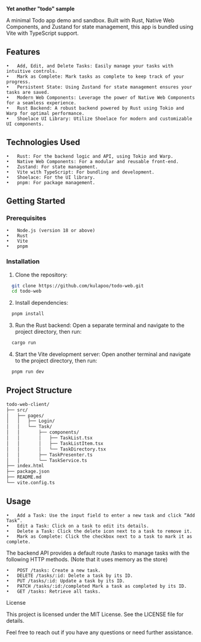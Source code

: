 **Yet another "todo" sample**

A minimal Todo app demo and sandbox. Built with Rust, Native Web Components, and Zustand for state management, this app is bundled using Vite with TypeScript support.

## Features

	•	Add, Edit, and Delete Tasks: Easily manage your tasks with intuitive controls.
	•	Mark as Complete: Mark tasks as complete to keep track of your progress.
	•	Persistent State: Using Zustand for state management ensures your tasks are saved.
	•	Modern Web Components: Leverage the power of Native Web Components for a seamless experience.
	•	Rust Backend: A robust backend powered by Rust using Tokio and Warp for optimal performance.
	•	Shoelace UI Library: Utilize Shoelace for modern and customizable UI components.

## Technologies Used

	•	Rust: For the backend logic and API, using Tokio and Warp.
	•	Native Web Components: For a modular and reusable front-end.
	•	Zustand: For state management.
	•	Vite with TypeScript: For bundling and development.
	•	Shoelace: For the UI library.
	•	pnpm: For package management.

## Getting Started

### Prerequisites

	•	Node.js (version 18 or above)
	•	Rust
	•	Vite
	•	pnpm

### Installation

1.	Clone the repository:
```sh
  git clone https://github.com/kulapoo/todo-web.git
  cd todo-web
```

2.	Install dependencies:

```sh
  pnpm install
```

3. Run the Rust backend:
  Open a separate terminal and navigate to the project directory, then run:
```sh
  cargo run
```

4.	Start the Vite development server:
Open another terminal and navigate to the project directory, then run:
```sh
  pnpm run dev
```


## Project Structure

```sh
todo-web-client/
├── src/
│   ├── pages/
│   │   ├── Login/
│   │   └── Task/
│   │       ├── components/
│   │       │   ├── TaskList.tsx
│   │       │   ├── TaskListItem.tsx
│   │       │   └── TaskDirectory.tsx
│   │       ├── TaskPresenter.ts
│   │       └── TaskService.ts
├── index.html
├── package.json
├── README.md
└── vite.config.ts
```

## Usage

	•	Add a Task: Use the input field to enter a new task and click “Add Task”.
	•	Edit a Task: Click on a task to edit its details.
	•	Delete a Task: Click the delete icon next to a task to remove it.
	•	Mark as Complete: Click the checkbox next to a task to mark it as complete.


The backend API provides a default route /tasks to manage tasks with the following HTTP methods.
(Note that it uses memory as the store)

	•	POST /tasks: Create a new task.
	•	DELETE /tasks/:id: Delete a task by its ID.
	•	PUT /tasks/:id: Update a task by its ID.
	•	PATCH /tasks/:id:/completed Mark a task as completed by its ID.
	•	GET /tasks: Retrieve all tasks.

License

This project is licensed under the MIT License. See the LICENSE file for details.

Feel free to reach out if you have any questions or need further assistance.

